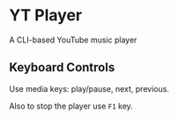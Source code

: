 # YT Player

A CLI-based YouTube music player

## Keyboard Controls

Use media keys: play/pause, next, previous.

Also to stop the player use `F1` key.
